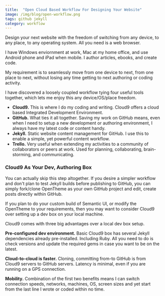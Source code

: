 ```yaml
---
title:  "Open Cloud Based Workflow For Designing Your Website"
image: /img/blog/open-workflow.png
tags: github jekyll
category: workflow
---
```


Design your next website with the freedom of switching from any device, to any place, to any operating system. All you need is a web browser.

I have Windows enviornment at work, Mac at my home office, and use Android phone and iPad when mobile. I author articles, ebooks, and create code.

My requirement is to seamlessly move from one device to next, from one place to next, without losing any time getting to next authoring or coding activity.

I have discovered a loosely coupled workflow tying four useful tools together, which lets me enjoy this any device/OS/place freedom.

- **Cloud9.** This is where I do my coding and writing. Cloud9 offers a cloud based Integrated Development Environment.
- **GitHub.** What ties it all together. Saving my work on GitHub means, even when I need to setup a new development or authoring environment, I always have my latest code or content handy.
- **Jekyll.** Static website content management for GitHub. I use this to enable a simple, yet powerful content workflow.
- **Trello.** Very useful when extending my activities to a community of collaborators or peers at work. Used for planning, collaborating, brain-storming, and communicating.

### Cloud9 As Your Dev, Authoring Box

You can actually skip this step altogether. 
If you desire a simpler workflow and don't plan to test Jekyll builds before publishing to GitHub, 
you can simply fork/clone OpenTheme as your own GitHub project and edit, create posts directly within GitHub.

If you plan to do your custom build of Semantic UI, or modify the OpenTheme to your requirements, 
then you may want to consider Cloud9 over setting up a dev box on your local machine.

Cloud9 comes with three big advantages over a local dev box setup.

**Pre-configured dev environment.** Basic Cloud9 box has several Jekyll dependencies already pre-installed. 
Including Ruby. All you need to do is check versions and update the required gems in case you want to be on the latest.

**Cloud-to-cloud is faster.** Cloning, committing from-to GitHub is from Cloud9 servers to GitHub servers. 
Latency is minimal, even if you are running on a GPS connection.

**Mobility.** Combination of the first two benefits means I can switch connection speeds, networks, machines, OS, 
screen sizes and yet start from the last line I wrote or coded within no time.


